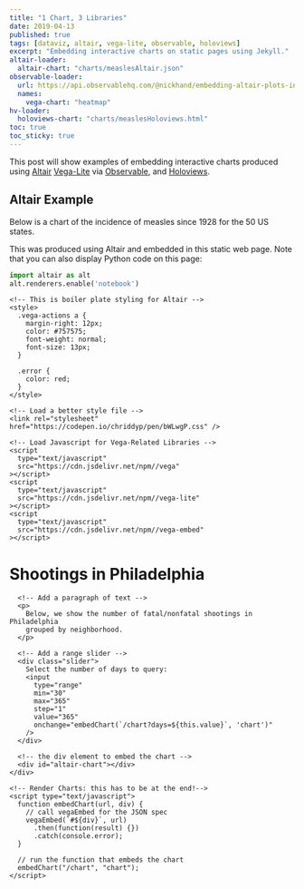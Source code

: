 ```yaml
---
title: "1 Chart, 3 Libraries"
date: 2019-04-13
published: true
tags: [dataviz, altair, vega-lite, observable, holoviews]
excerpt: "Embedding interactive charts on static pages using Jekyll."
altair-loader:
  altair-chart: "charts/measlesAltair.json"
observable-loader:
  url: https://api.observablehq.com/@nickhand/embedding-altair-plots-in-observable.js
  names:
    vega-chart: "heatmap"
hv-loader:
  holoviews-chart: "charts/measlesHoloviews.html"
toc: true
toc_sticky: true
---
```


This post will show examples of embedding interactive charts produced using [Altair](https://altair-viz.github.io) [Vega-Lite](https://vega.github.io/vega-lite/) via [Observable](https://observablehq.com/), and
[Holoviews](http://holoviews.org/index.html).

## Altair Example

Below is a chart of the incidence of measles since 1928 for the 50 US states.

<div id="altair-chart"></div>

This was produced using Altair and embedded in this static web page. Note that you can also display Python code on this page:

```python
import altair as alt
alt.renderers.enable('notebook')
```

<!DOCTYPE html>
<html lang="en">
  <!-- Start of the Header -->

  <head>
    <title>Flasked Altair</title>
    <meta charset="utf-8" />

    <!-- This is boiler plate styling for Altair -->
    <style>
      .vega-actions a {
        margin-right: 12px;
        color: #757575;
        font-weight: normal;
        font-size: 13px;
      }

      .error {
        color: red;
      }
    </style>

    <!-- Load a better style file -->
    <link rel="stylesheet" href="https://codepen.io/chriddyp/pen/bWLwgP.css" />

    <!-- Load Javascript for Vega-Related Libraries -->
    <script
      type="text/javascript"
      src="https://cdn.jsdelivr.net/npm//vega"
    ></script>
    <script
      type="text/javascript"
      src="https://cdn.jsdelivr.net/npm//vega-lite"
    ></script>
    <script
      type="text/javascript"
      src="https://cdn.jsdelivr.net/npm//vega-embed"
    ></script>
  </head>
  <!-- End of the Header -->

  <body>
    <div class="container">
      <!-- Add a header -->
      <h1>Shootings in Philadelphia</h1>

      <!-- Add a paragraph of text -->
      <p>
        Below, we show the number of fatal/nonfatal shootings in Philadelphia
        grouped by neighborhood.
      </p>

      <!-- Add a range slider -->
      <div class="slider">
        Select the number of days to query:
        <input
          type="range"
          min="30"
          max="365"
          step="1"
          value="365"
          onchange="embedChart(`/chart?days=${this.value}`, 'chart')"
        />
      </div>

      <!-- the div element to embed the chart -->
      <div id="altair-chart"></div>
    </div>

    <!-- Render Charts: this has to be at the end!-->
    <script type="text/javascript">
      function embedChart(url, div) {
        // call vegaEmbed for the JSON spec
        vegaEmbed(`#${div}`, url)
          .then(function(result) {})
          .catch(console.error);
      }

      // run the function that embeds the chart
      embedChart("/chart", "chart");
    </script>
  </body>
</html>
